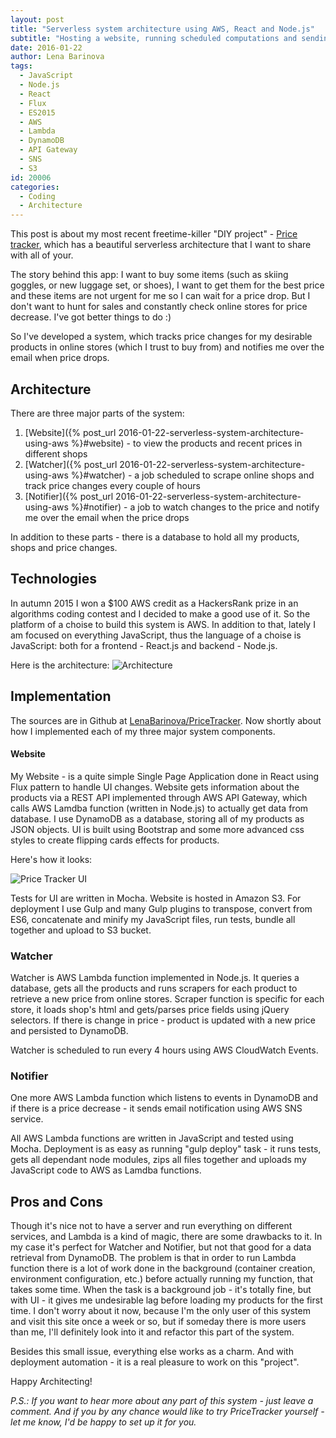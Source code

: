 ```yaml
---
layout: post
title: "Serverless system architecture using AWS, React and Node.js"
subtitle: "Hosting a website, running scheduled computations and sending email notifications - all done using AWS services"
date: 2016-01-22
author: Lena Barinova
tags:
  - JavaScript
  - Node.js
  - React
  - Flux
  - ES2015
  - AWS
  - Lambda
  - DynamoDB
  - API Gateway
  - SNS
  - S3
id: 20006
categories:
  - Coding
  - Architecture
---
```


This post is about my most recent freetime-killer "DIY project" - [Price tracker](http://price-tracker-website.s3-website-us-west-2.amazonaws.com/), which has a beautiful serverless architecture that I want to share with all of your.

The story behind this app: I want to buy some items (such as skiing goggles, or new luggage set, or shoes), I want to get them for the best price and these items are not urgent for me so I can wait for a price drop. But I don't want to hunt for sales and constantly check online stores for price decrease. I've got better things to do :) 

So I've developed a system, which tracks price changes for my desirable products in online stores (which I trust to buy from) and notifies me over the email when price drops.

## Architecture

There are three major parts of the system:

1. [Website]({% post_url 2016-01-22-serverless-system-architecture-using-aws %}#website) - to view the products and recent prices in different shops 
2. [Watcher]({% post_url 2016-01-22-serverless-system-architecture-using-aws %}#watcher) - a job scheduled to scrape online shops and track price changes every couple of hours
3. [Notifier]({% post_url 2016-01-22-serverless-system-architecture-using-aws %}#notifier) - a job to watch changes to the price and notify me over the email when the price drops

In addition to these parts - there is a database to hold all my products, shops and price changes.

##  Technologies

In autumn 2015 I won a $100 AWS credit as a HackersRank prize in an algorithms coding contest and I decided to make a good use of it. So the platform of a choise to build this system is AWS. In addition to that, lately I am focused on everything JavaScript, thus the language of a choise is JavaScript: both for a frontend - React.js and backend - Node.js. 

Here is the architecture:
<img src="{{ site.baseurl }}/img/post_img/pt-architecture.png" alt="Architecture" class="right" /> 

## Implementation

The sources are in Github at [LenaBarinova/PriceTracker](https://github.com/LenaBarinova/PriceTracker). 
Now shortly about how I implemented each of my three major system components.

#### Website

My Website - is a quite simple Single Page Application done in React using Flux pattern to handle UI changes. Website gets information about the products via a REST API implemented through AWS API Gateway, which calls AWS Lamdba function (written in Node.js) to actually get data from database. I use DynamoDB as a database, storing all of my products as JSON objects. UI is built using Bootstrap and some more advanced css styles to create flipping cards effects for products.

Here's how it looks:

<img src="{{ site.baseurl }}/img/post_img/pt-ui.gif" alt="Price Tracker UI" /> 

Tests for UI are written in Mocha. Website is hosted in Amazon S3. For deployment I use Gulp and many Gulp plugins to transpose, convert from ES6, concatenate and minify my JavaScript files, run tests, bundle all together and upload to S3 bucket.

### Watcher

Watcher is AWS Lambda function implemented in Node.js. It queries a database, gets all the products and runs scrapers for each product to retrieve a new price from online stores. Scraper function is specific for each store, it loads shop's html and gets/parses price fields using jQuery selectors. If there is change in price - product is updated with a new price and persisted to DynamoDB.

Watcher is scheduled to run every 4 hours using AWS CloudWatch Events.

### Notifier

One more AWS Lambda function which listens to events in DynamoDB and if there is a price decrease - it sends email notification using AWS SNS service. 

All AWS Lambda functions are written in JavaScript and tested using Mocha. Deployment is as easy as running "gulp deploy" task - it runs tests, gets all dependant node modules, zips all files together and uploads my JavaScript code to AWS as Lamdba functions. 

## Pros and Cons

Though it's nice not to have a server and run everything on different services, and Lambda is a kind of magic, there are some drawbacks to it. In my case it's perfect for Watcher and Notifier, but not that good for a data retrieval from DynamoDB. The problem is that in order to run Lambda function there is a lot of work done in the background (container creation, environment configuration, etc.) before actually running my function, that takes some time. When the task is a background job - it's totally fine, but with UI - it gives me undesirable lag before loading my products for the first time. I don't worry about it now, because I'm the only user of this system and visit this site once a week or so, but if someday there is more users than me, I'll definitely look into it and refactor this part of the system.

Besides this small issue, everything else works as a charm. And with deployment automation - it is a real pleasure to work on this "project".

Happy Architecting!

_P.S.: If you want to hear more about any part of this system - just leave a comment. And if you by any chance would like to try PriceTracker yourself - let me know, I'd be happy to set up it for you._